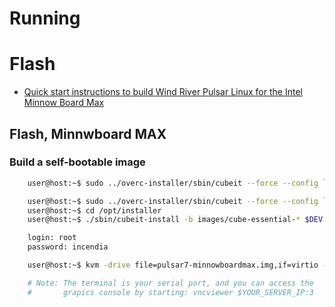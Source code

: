 # Running

# Flash

- [Quick start instructions to build Wind River Pulsar Linux for the Intel Minnow Board Max](https://github.com/WindRiver-OpenSourceLabs/wr-core/blob/pulsar-7.0/docs/README-intel-x86.TXT)

## Flash, Minnwboard MAX

### Build a self-bootable image

```sh
    user@host:~$ sudo ../overc-installer/sbin/cubeit --force --config `pwd`/../install_templates/intel-x86/config-live.sh --artifacts `pwd`/tmp/deploy/images/intel-corei7-64 pulsar7-minnowboardmax.img
```



```sh
    user@host:~$ sudo ../overc-installer/sbin/cubeit --force --config `pwd`/../install_templates/intel-x86/config-live.sh --artifacts `pwd`/tmp/deploy/images/intel-corei7-64 $DEV
    user@host:~$ cd /opt/installer
    user@host:~$ ./sbin/cubeit-install -b images/cube-essential-* $DEV
```

```sh
    login: root
    password: incendia
```

```sh
    user@host:~$ kvm -drive file=pulsar7-minnowboardmax.img,if=virtio -m 2000 -nographic -vnc :3 -serial mon:stdio -vga vmware

    # Note: The terminal is your serial port, and you can access the
    #       grapics console by starting: vncviewer $YOUR_SERVER_IP:3
```


